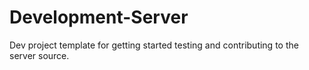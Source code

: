 # Development-Server
Dev project template for getting started testing and contributing to the server source.
